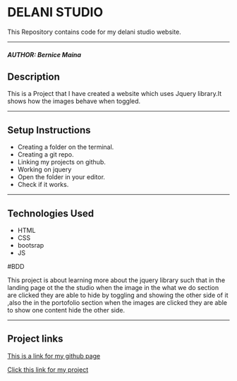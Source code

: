 # DELANI STUDIO
This Repository contains code for my delani studio website.
*****
##### AUTHOR: Bernice Maina
## Description
This is a  Project that I have created a website which uses Jquery library.It shows how the images behave  when toggled.
**********
                
## Setup Instructions
* Creating a folder on the terminal.
* Creating a git repo.
* Linking my projects on github.
* Working on jquery
* Open the folder in your editor.
* Check if it works.
*****

## Technologies Used
* HTML
* CSS
* bootsrap
* JS

#BDD

This project is about learning more about the jquery library such that in the landing page ot the the studio when the image in the what we do section are clicked they are able to hide  by toggling and showing the other side of it ,also the in the portofolio section when the images are clicked they are able to show one content hide the other side.

 ******
 
## Project links
[This is a link for my github page](https://github.com/Bernice2001/Delani.Studio)

[Click this link for my project](https://bernice2001.github.io/Delani.Studio/)